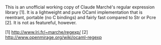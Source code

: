 This is an unofficial working copy of Claude Marché's regular expression
library [1].  It is a lightweight and pure OCaml implementation that is
reentrant, portable (no C bindings) and fairly fast compared to Str or Pcre
[2]. It is not as featureful, however.

[1] http://www.lri.fr/~marche/regexp/
[2] http://www.openmirage.org/wiki/ocaml-regexp
